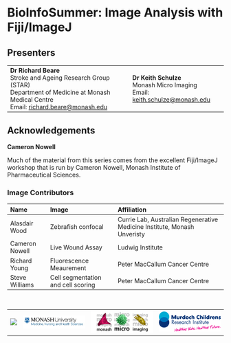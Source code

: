 # BioInfoSummer: Image Analysis with Fiji/ImageJ

## Presenters
<table>
<tr>
<td><b>Dr Richard Beare</b><br>Stroke and Ageing Research Group (STAR)<br>Department of Medicine at Monash Medical Centre<br>Email: <a href="mailto:richard.beare@monash.edu">richard.beare@monash.edu</a></td>
<td><b>Dr Keith Schulze</b><br>Monash Micro Imaging<br>Email: <a href="mailto:keith.schulze@monash.edu">keith.schulze@monash.edu</a></td>
</tr>
</table>


## Acknowledgements
**Cameron Nowell**

Much of the material from this series comes from the excellent Fiji/ImageJ workshop that is run by Cameron Nowell, Monash Institute of Pharmaceutical Sciences. 

### Image Contributors

| Name | Image | Affiliation |
| :--- | :---- | :---- |
| Alasdair Wood | Zebrafish confocal | Currie Lab, Australian Regenerative Medicine Institute, Monash Unveristy |
| Cameron Nowell | Live Wound Assay | Ludwig Institute |
| Richard Young | Fluorescence Meaurement | Peter MacCallum Cancer Centre |
| Steve Williams |  Cell segmentation and cell scoring | Peter MacCallum Cancer Centre |


<br>

<table>
<tr>
<td><img src="http://assets.monash.edu/monash/images/template/monash-logo-nowhitespace.png"></td>
<td><img src="images/mnhs.jpg" width=250px /></td>
<td><img src="images/mmi.jpg" width=250px /></td>
<td><img src="images/mcri.jpg" width=250px /></td>
</tr>
</table>